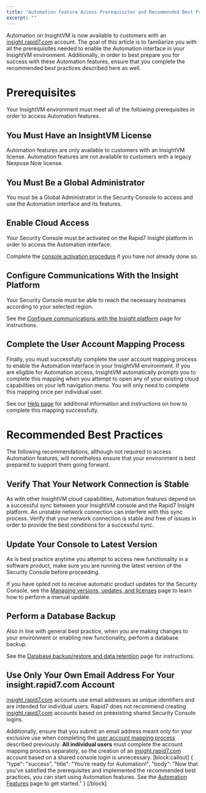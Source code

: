 ```yaml
---
title: "Automation Feature Access Prerequisites and Recommended Best Practices"
excerpt: ""
---
```

Automation on InsightVM is now available to customers with an [insight.rapid7.com](https://insight.rapid7.com) account.  The goal of this article is to familiarize you with all the prerequisites needed to enable the Automation interface in your InsightVM environment.  Additionally, in order to best prepare you for success with these Automation features, ensure that you complete the recommended best practices described here as well.

# Prerequisites

Your InsightVM environment must meet all of the following prerequisites in order to access Automation features.

## You Must Have an InsightVM License

Automation features are only available to customers with an InsightVM license.  Automation features are not available to customers with a legacy Nexpose Now license.

## You Must Be a Global Administrator

You must be a Global Administrator in the Security Console to access and use the Automation interface and its features.

## Enable Cloud Access

Your Security Console must be activated on the Rapid7 Insight platform in order to access the Automation interface.

Complete the [console activation procedure](doc:activating-your-console-on-the-insight-platform) if you have not already done so.

## Configure Communications With the Insight Platform

Your Security Console must be able to reach the necessary hostnames according to your selected region.

See the [Configure communications with the Insight platform](doc:configure-communications-with-the-insight-platform) page for instructions.

## Complete the User Account Mapping Process

Finally, you must successfully complete the user account mapping process to enable the Automation interface in your InsightVM environment.  If you are eligible for Automation access, InsightVM automatically prompts you to complete this mapping when you attempt to open any of your existing cloud capabilities on your left navigation menu.  You will only need to complete this mapping once per individual user.

See our [Help page](doc:email-confirmation-for-insight-platform-account-mapping) for additional information and instructions on how to complete this mapping successfully.

# Recommended Best Practices

The following recommendations, although not required to access Automation features, will nonetheless ensure that your environment is best prepared to support them going forward.

## Verify That Your Network Connection is Stable

As with other InsightVM cloud capabilities, Automation features depend on a successful sync between your InsightVM console and the Rapid7 Insight platform.  An unstable network connection can interfere with this sync process.  Verify that your network connection is stable and free of issues in order to provide the best conditions for a successful sync.

## Update Your Console to Latest Version

As is best practice anytime you attempt to access new functionality in a software product, make sure you are running the latest version of the Security Console before proceeding.

If you have opted not to receive automatic product updates for the Security Console, see the [Managing versions, updates, and licenses](doc:managing-versions-updates-and-licenses) page to learn how to perform a manual update.

## Perform a Database Backup

Also in line with general best practice, when you are making changes to your environment or enabling new functionality, perform a database backup.

See the [Database backup/restore and data retention](doc:database-backuprestore-and-data-retention) page for instructions.

## Use Only Your Own Email Address For Your insight.rapid7.com Account

[insight.rapid7.com](https://insight.rapid7.com) accounts use email addresses as unique identifiers and are intended for individual users.  Rapid7 does not recommend creating [insight.rapid7.com](https://insight.rapid7.com) accounts based on preexisting shared Security Console logins.

Additionally, ensure that you submit an email address meant only for your exclusive use when completing the [user account mapping process](doc:email-confirmation-for-insight-platform-account-mapping) described previously.  **All individual users** must complete the account mapping process separately, so the creation of an [insight.rapid7.com](https://insight.rapid7.com) account based on a shared console login is unnecessary.
[block:callout]
{
  "type": "success",
  "title": "You’re ready for Automation!",
  "body": "Now that you’ve satisfied the prerequisites and implemented the recommended best practices, you can start using Automation features.  See the [Automation Features](doc:automation) page to get started."
}
[/block]